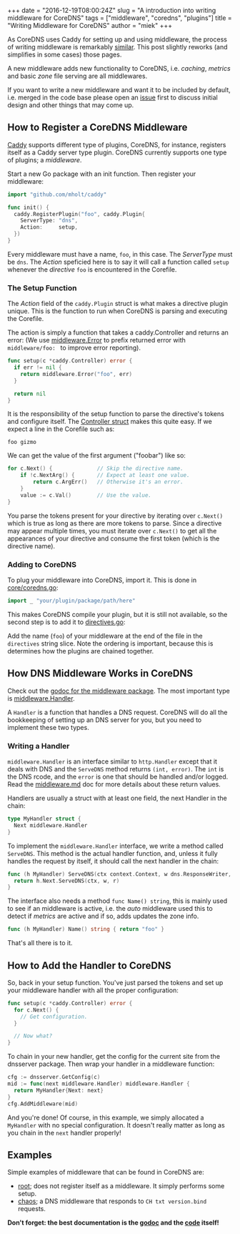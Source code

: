 +++
date = "2016-12-19T08:00:24Z"
slug = "A introduction into writing middleware for CoreDNS"
tags = ["middleware", "coredns", "plugins"]
title = "Writing Middleware for CoreDNS"
author = "miek"
+++

As CoreDNS uses Caddy for setting up and using middleware, the process of writing middleware is
remarkably [similar](https://github.com/mholt/caddy/wiki/Writing-a-Plugin:-Directives). This post
slightly reworks (and simplifies in some cases) those pages.

A new middleware adds new functionality to CoreDNS, i.e. *caching*, *metrics* and basic *zone* file
serving are all middlewares.

If you want to write a new middleware and want it to be included by default, i.e. merged in the code
base please open an [issue](https://github.com/coredns/coredns/issues) first to discuss initial design
and other things that may come up.

## How to Register a CoreDNS Middleware

[Caddy](https://caddyserver.com) supports different type of plugins, CoreDNS, for instance,
registers itself as a Caddy server type plugin. CoreDNS currently supports one type of plugins;
a *middleware*.

Start a new Go package with an init function. Then register your middleware:

```go
import "github.com/mholt/caddy"

func init() {
  caddy.RegisterPlugin("foo", caddy.Plugin{
    ServerType: "dns",
    Action:     setup,
  })
}
```

Every middleware must have a name, `foo`, in this case. The *ServerType* must be `dns`. The *Action*
speficied here is to say it will call a function called `setup` whenever the *directive* `foo` is
encountered in the Corefile.

### The Setup Function

The *Action* field of the `caddy.Plugin` struct is what makes a directive plugin unique. This is the
function to run when CoreDNS is parsing and executing the Corefile.

The action is simply a function that takes a caddy.Controller and returns an error:
(We use [middleware.Error](https://godoc.org/github.com/coredns/coredns/middleware#Error) to prefix
returned error with `middleware/foo: ` to improve error reporting).

``` go
func setup(c *caddy.Controller) error {
  if err != nil {
    return middleware.Error("foo", err)
  }

  return nil
}
```

It is the responsibility of the setup function to parse the directive's tokens and configure itself.
The [Controller struct](https://godoc.org/github.com/mholt/caddy#Controller)
makes this quite easy. If we expect a line in the Corefile such as:

```
foo gizmo
```

We can get the value of the first argument ("foobar") like so:

```go
for c.Next() {              // Skip the directive name.
    if !c.NextArg() {       // Expect at least one value.
        return c.ArgErr()   // Otherwise it's an error.
    }
    value := c.Val()        // Use the value.
}
```
You parse the tokens present for your directive by iterating over `c.Next()` which is true as long
as there are more tokens to parse. Since a directive may appear multiple times, you must iterate
over `c.Next()` to get all the appearances of your directive and consume the first token (which is the
directive name).

### Adding to CoreDNS

To plug your middleware into CoreDNS, import it. This is done in
[core/coredns.go](https://github.com/coredns/coredns/blob/master/core/coredns.go):


```go
import _ "your/plugin/package/path/here"
```

This makes CoreDNS compile your plugin, but it is still not available, so the second step is
to add it to [directives.go](https://github.com/coredns/coredns/blob/master/core/dnsserver/directives.go):

Add the name (`foo`) of your middleware at the end of the file in the `directives` string slice.
Note the ordering is important, because this is determines how the plugins are chained together.

## How DNS Middleware Works in CoreDNS

Check out the [godoc for the middleware
package](http://godoc.org/github.com/coredns/coredns/middleware). The most important type is
[middleware.Handler](https://godoc.org/github.com/coredns/coredns/middleware#Handler).

A `Handler` is a function that handles a DNS request. CoreDNS will do all the bookkeeping of setting
up an DNS server for you, but you need to implement these two types.

### Writing a Handler

`middleware.Handler` is an interface similar to `http.Handler` except that it deals with DNS and the
`ServeDNS` method returns `(int, error)`. The `int` is the DNS rcode, and the `error` is one that
should be handled and/or logged. Read the
[middleware.md](https://github.com/coredns/coredns/blob/master/middleware.md) doc for more details
about these return values.

Handlers are usually a struct with at least one field, the next Handler in the chain:

```go
type MyHandler struct {
  Next middleware.Handler
}
```

To implement the `middleware.Handler` interface, we write a method called `ServeDNS`.
This method is the actual handler function, and, unless it fully handles the request by itself, it
should call the next handler in the chain:

```go
func (h MyHandler) ServeDNS(ctx context.Context, w dns.ResponseWriter, r *dns.Msg) (int, error) {
  return h.Next.ServeDNS(ctx, w, r)
}
```

The interface also needs a method `func Name() string`, this is mainly used to see if an middleware
is active, i.e. the *auto* middleware used this to detect if *metrics* are active and if so, adds
updates the zone info.

```go
func (h MyHandler) Name() string { return "foo" }
```

That's all there is to it.

## How to Add the Handler to CoreDNS

So, back in your setup function. You've just parsed the tokens and set up your middleware handler
with all the proper configuration:

```go
func setup(c *caddy.Controller) error {
  for c.Next() {
    // Get configuration.
  }

  // Now what?
}
```

To chain in your new handler, get the config for the current site from the dnsserver package.
Then wrap your handler in a middleware function:

```go
cfg := dnsserver.GetConfig(c)
mid := func(next middleware.Handler) middleware.Handler {
  return MyHandler{Next: next}
}
cfg.AddMiddleware(mid)
```

And you're done! Of course, in this example, we simply allocated a `MyHandler` with no special
configuration. It doesn't really matter as long as you chain in the `next` handler properly!

## Examples

Simple examples of middleware that can be found in CoreDNS are:

* [root](https://godoc.org/github.com/coredns/coredns/middleware/root); does not register itself as
  a middleware. It simply performs some setup.
* [chaos](https://godoc.org/github.com/coredns/coredns/middleware/chaos); a DNS middleware that
  responds to `CH txt version.bind` requests.

**Don't forget: the best documentation is the [godoc](https://godoc.org/github.com/coredns/coredns)
and the [code](https://github.com/coredns/coredns) itself!**
